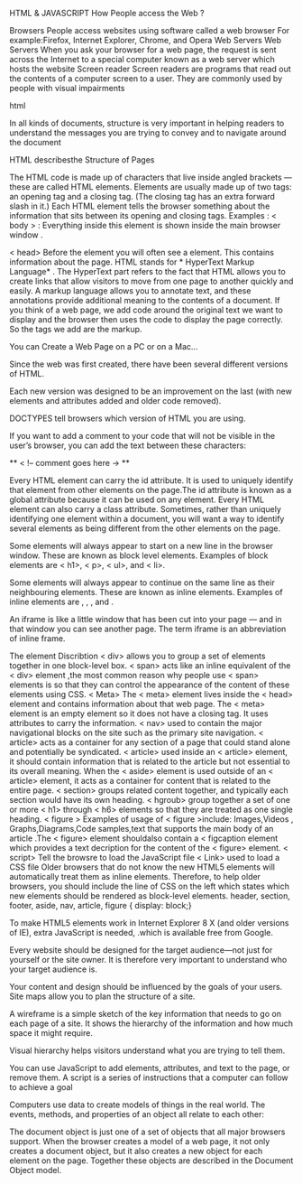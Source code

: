 HTML & JAVASCRIPT
How People access the Web ?
 	 
Browsers	People access websites using software called a web browser For example:Firefox, Internet Explorer, Chrome, and Opera
Web Servers	Web Servers When you ask your browser for a web page, the request is sent across the Internet to a special computer known as a web server which hosts the website
Screen reader	Screen readers are programs that read out the contents of a computer screen to a user. They are commonly used by people with visual impairments
 	 
html

In all kinds of documents, structure is very important in helping readers to understand the messages you are trying to convey and to navigate around the document

HTML describesthe Structure of Pages

The HTML code is made up of characters that live inside angled brackets — these are called HTML elements. Elements are usually made up of two tags: an opening tag and a closing tag. (The closing tag has an extra forward slash in it.) Each HTML element tells the browser something about the information that sits between its opening and closing tags.
Examples :
< body > : Everything inside this element is shown inside the main browser window .

< head> Before the <body> element you will often see a <head> element. This contains information about the page.
HTML stands for * HyperText Markup Language* . The HyperText part refers to the fact that HTML allows you to create links that allow visitors to move from one page to another quickly and easily. A markup language allows you to annotate text, and these annotations provide additional meaning to the contents of a document. If you think of a web page, we add code around the original text we want to display and the browser then uses the code to display the page correctly. So the tags we add are the markup.

You can Create a Web Page on a PC or on a Mac…

Since the web was first created, there have been several different versions of HTML.

Each new version was designed to be an improvement on the last (with new elements and attributes added and older code removed).

DOCTYPES tell browsers which version of HTML you are using.

If you want to add a comment to your code that will not be visible in the user’s browser, you can add the text between these characters:

** < !– comment goes here → **

Every HTML element can carry the id attribute. It is used to uniquely identify that element from other elements on the page.The id attribute is known as a global attribute because it can be used on any element. Every HTML element can also carry a class attribute. Sometimes, rather than uniquely identifying one element within a document, you will want a way to identify several elements as being different from the other elements on the page.

Some elements will always appear to start on a new line in the browser window. These are known as block level elements. Examples of block elements are < h1>, < p>, < ul>, and < li>.

Some elements will always appear to continue on the same line as their neighbouring elements. These are known as inline elements. Examples of inline elements are , , , and .

An iframe is like a little window that has been cut into your page — and in that window you can see another page. The term iframe is an abbreviation of inline frame.

The element	Discribtion
< div>	allows you to group a set of elements together in one block-level box.
< span>	acts like an inline equivalent of the < div> element ,the most common reason why people use < span> elements is so that they can control the appearance of the content of these elements using CSS.
< Meta>	The < meta> element lives inside the < head> element and contains information about that web page. The < meta> element is an empty element so it does not have a closing tag. It uses attributes to carry the information.
< nav>	used to contain the major navigational blocks on the site such as the primary site navigation.
< article>	acts as a container for any section of a page that could stand alone and potentially be syndicated.
< article>	used inside an < article> element, it should contain information that is related to the article but not essential to its overall meaning. When the < aside> element is used outside of an < article> element, it acts as a container for content that is related to the entire page.
< section>	groups related content together, and typically each section would have its own heading.
< hgroub>	group together a set of one or more < h1> through < h6> elements so that they are treated as one single heading.
< figure >	Examples of usage of < figure >include: Images,Videos , Graphs,Diagrams,Code samples,text that supports the main body of an article .The < figure> element shouldalso contain a < figcaption element which provides a text decription for the content of the < figure> element.
< script>	Tell the browsre to load the JavaScript file
< Link>	used to load a CSS file
Older browsers that do not know the new HTML5 elements will automatically treat them as inline elements. Therefore, to help older browsers, you should include the line of CSS on the left which states which new elements should be rendered as block-level elements. header, section, footer, aside, nav, article, figure { display: block;}

To make HTML5 elements work in Internet Explorer 8 X (and older versions of IE), extra JavaScript is needed, .which is available free from Google.

Every website should be designed for the target audience—not just for yourself or the site owner. It is therefore very important to understand who your target audience is.

Your content and design should be influenced by the goals of your users. Site maps allow you to plan the structure of a site.

A wireframe is a simple sketch of the key information that needs to go on each page of a site. It shows the hierarchy of the information and how much space it might require.

Visual hierarchy helps visitors understand what you are trying to tell them.

You can use JavaScript to add elements, attributes, and text to the page, or remove them. A script is a series of instructions that a computer can follow to achieve a goal

Computers use data to create models of things in the real world. The events, methods, and properties of an object all relate to each other:

The document object is just one of a set of objects that all major browsers support. When the browser creates a model of a web page, it not only creates a document object, but it also creates a new object for each element on the page. Together these objects are described in the Document Object model.
